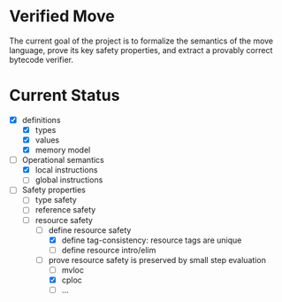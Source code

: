 # Verified Move

The current goal of the project is to formalize the semantics of the move language, prove its key safety properties, and extract a provably correct bytecode verifier.

# Current Status
- [x] definitions
    - [x] types
    - [x] values
    - [x] memory model
- [ ] Operational semantics
    - [x] local instructions
    - [ ] global instructions
- [ ] Safety properties
    - [ ] type safety
    - [ ] reference safety
    - [ ] resource safety
        - [ ] define resource safety
            - [x] define tag-consistency: resource tags are unique
            - [ ] define resource intro/elim
        - [ ] prove resource safety is preserved by small step evaluation
            - [ ] mvloc
            - [x] cploc
            - [ ] ...
